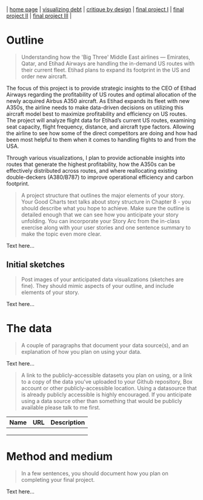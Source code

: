 | [home page](https://cmustudent.github.io/tswd-portfolio-templates/) | [visualizing debt](visualizing-government-debt) | [critique by design](critique-by-design) | [final project I](final-project-part-one) | [final project II](final-project-part-two) | [final project III](final-project-part-three) |


# Outline
> Understanding how the 'Big Three' Middle East airlines — Emirates, Qatar, and Etihad Airways are handling the in-demand US routes with their current fleet. Etihad plans to expand its footprint in the US and order new aircraft. 
 
The focus of this project is to provide strategic insights to the CEO of Etihad Airways regarding the profitability of US routes and optimal allocation of the newly acquired Airbus A350 aircraft. As Etihad expands its fleet with new A350s, the airline needs to make data-driven decisions on utilizing this aircraft model best to maximize profitability and efficiency on US routes. The project will analyze flight data for Etihad’s current US routes, examining seat capacity, flight frequency, distance, and aircraft type factors. Allowing the airline to see how some of the direct competitors are doing and how had been most helpful to them when it comes to handling flights to and from the USA.

Through various visualizations, I plan to provide actionable insights into routes that generate the highest profitability, how the A350s can be effectively distributed across routes, and where reallocating existing double-deckers (A380/B787) to improve operational efficiency and carbon footprint.

> A project structure that outlines the major elements of your story.  Your Good Charts text talks about story structure in Chapter 8 - you should describe what you hope to achieve.  Make sure the outline is detailed enough that we can see how you anticipate your story unfolding.  You can incorporate your Story Arc from the in-class exercise along with your user stories and one sentence summary to make the topic even more clear. 

Text here...

## Initial sketches
> Post images of your anticipated data visualizations (sketches are fine). They should mimic aspects of your outline, and include elements of your story.  

Text here...

# The data
> A couple of paragraphs that document your data source(s), and an explanation of how you plan on using your data. 

Text here...

> A link to the publicly-accessible datasets you plan on using, or a link to a copy of the data you've uploaded to your Github repository, Box account or other publicly-accessible location. Using a datasource that is already publicly accessible is highly encouraged.  If you anticipate using a data source other than something that would be publicly available please talk to me first. 

| Name | URL | Description |
|------|-----|-------------|
|      |     |             |
|      |     |             |
|      |     |             |

# Method and medium
> In a few sentences, you should document how you plan on completing your final project. 

Text here...
